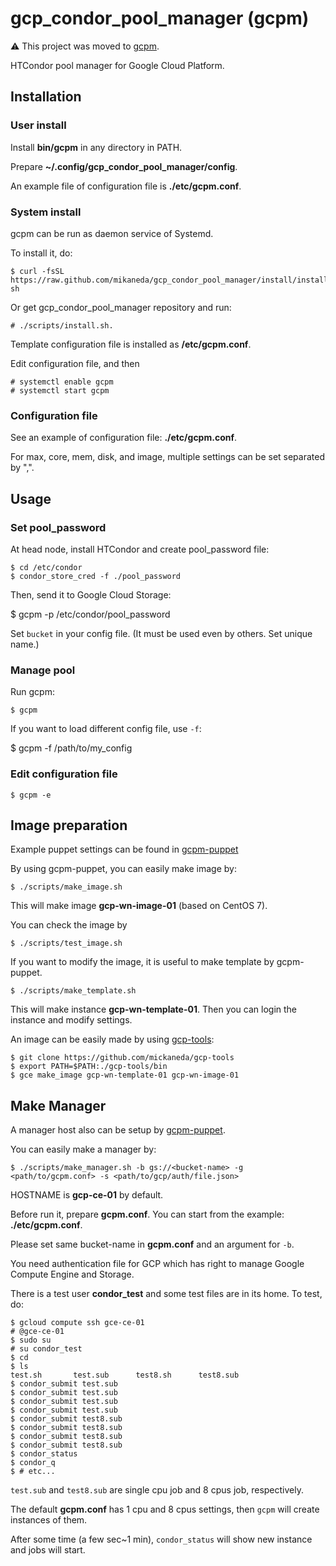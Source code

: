 # gcp_condor_pool_manager (gcpm)

:warning: This project was moved to [gcpm](https://github.com/mickaneda/gcpm).

HTCondor pool manager for Google Cloud Platform.

## Installation

### User install
Install **bin/gcpm** in any directory in PATH.

Prepare **~/.config/gcp_condor_pool_manager/config**.

An example file of configuration file is **./etc/gcpm.conf**.

### System install

gcpm can be run as daemon service of Systemd.

To install it, do:

    $ curl -fsSL https://raw.github.com/mikaneda/gcp_condor_pool_manager/install/install.sh| sh

Or get gcp_condor_pool_manager repository and run:

    # ./scripts/install.sh.

Template configuration file is installed as **/etc/gcpm.conf**.

Edit configuration file, and then

    # systemctl enable gcpm
    # systemctl start gcpm

### Configuration file

See an example of configuration file: **./etc/gcpm.conf**.

For max, core, mem, disk, and image, multiple settings can be set separated by ",".

## Usage

### Set pool_password

At head node, install HTCondor and create pool_password file:

    $ cd /etc/condor
    $ condor_store_cred -f ./pool_password

Then, send it to Google Cloud Storage:

   $ gcpm -p /etc/condor/pool_password

Set `bucket` in your config file. (It must be used even by others. Set unique name.)

### Manage pool

Run gcpm:

    $ gcpm

If you want to load different config file, use `-f`:

   $ gcpm -f /path/to/my_config

### Edit configuration file

    $ gcpm -e

## Image preparation

Example puppet settings can be found in [gcpm-puppet](https://github.com/mickaneda/gcpm-puppet)

By using gcpm-puppet, you can easily make image by:

    $ ./scripts/make_image.sh

This will make image **gcp-wn-image-01** (based on CentOS 7).

You can check the image by

    $ ./scripts/test_image.sh

If you want to modify the image,
it is useful to make template by gcpm-puppet.

    $ ./scripts/make_template.sh

This will make instance **gcp-wn-template-01**.
Then you can login the instance and modify settings.

An image can be easily made by using
[gcp-tools](https://github.com/mickaneda/gcp-tools):

    $ git clone https://github.com/mickaneda/gcp-tools
    $ export PATH=$PATH:./gcp-tools/bin
    $ gce make_image gcp-wn-template-01 gcp-wn-image-01

## Make Manager

A manager host also can be setup by [gcpm-puppet](https://github.com/mickaneda/gcpm-puppet).

You can easily make a manager by:

    $ ./scripts/make_manager.sh -b gs://<bucket-name> -g <path/to/gcpm.conf> -s <path/to/gcp/auth/file.json>

HOSTNAME is **gcp-ce-01** by default.

Before run it, prepare **gcpm.conf**.
You can start from the example: **./etc/gcpm.conf**.

Please set same bucket-name in **gcpm.conf** and an argument for `-b`.

You need authentication file for GCP which has right to manage Google Compute Engine and Storage.

There is a test user **condor_test** and some test files are in its home.
To test, do:

    $ gcloud compute ssh gce-ce-01
    # @gce-ce-01
    $ sudo su
    # su condor_test
    $ cd
    $ ls
    test.sh       test.sub      test8.sh      test8.sub
    $ condor_submit test.sub
    $ condor_submit test.sub
    $ condor_submit test.sub
    $ condor_submit test.sub
    $ condor_submit test8.sub
    $ condor_submit test8.sub
    $ condor_submit test8.sub
    $ condor_submit test8.sub
    $ condor_status
    $ condor_q
    $ # etc...

`test.sub` and `test8.sub` are single cpu job and 8 cpus job, respectively.

The default **gcpm.conf** has 1 cpu and 8 cpus settings,
then `gcpm` will create instances of them.

After some time (a few sec~1 min), `condor_status` will show new instance and jobs will start.

